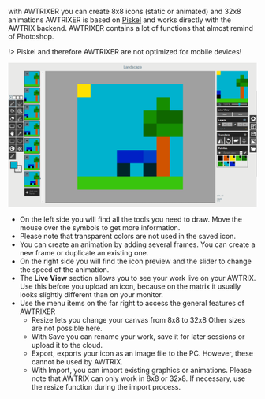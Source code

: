 with AWTRIXER you can create 8x8 icons (static or animated) and 32x8 animations
AWTRIXER is based on [Piskel](https://www.piskelapp.com/) and works directly with the AWTRIX backend.
AWTRIXER contains a lot of functions that almost remind of Photoshop.

!> Piskel and therefore AWTRIXER are not optimized for mobile devices!

  <div align=center>
  <img width="1000" src="..\assets\creator.gif"/>
  </div>

  - On the left side you will find all the tools you need to draw. Move the mouse over the symbols to get more information.
  - Please note that transparent colors are not used in the saved icon.
  - You can create an animation by adding several frames. You can create a new frame or duplicate an existing one.
  - On the right side you will find the icon preview and the slider to change the speed of the animation.
  - The **Live View** section allows you to see your work live on your AWTRIX. Use this before you upload an icon, because on the matrix it usually looks slightly different than on your monitor.
  - Use the menu items on the far right to access the general features of AWTRIXER
    - Resize lets you change your canvas from 8x8 to 32x8 Other sizes are not possible here.
    - With Save you can rename your work, save it for later sessions or upload it to the cloud.
    - Export, exports your icon as an image file to the PC. However, these cannot be used by AWTRIX.
    - With Import, you can import existing graphics or animations. Please note that AWTRIX can only work in 8x8 or 32x8. If necessary, use the resize function during the import process.
